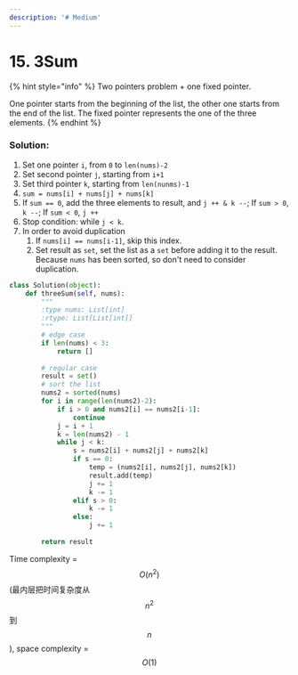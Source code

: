 ```yaml
---
description: '# Medium'
---
```


# 15. 3Sum

{% hint style="info" %}
Two pointers problem + one fixed pointer.

One pointer starts from the beginning of the list, the other one starts from the end of the list. The fixed pointer represents the one of the three elements.
{% endhint %}

### Solution:

1. Set one pointer `i`, from `0` to `len(nums)-2`
2. Set second pointer `j`, starting from `i+1`
3. Set third pointer `k`, starting from `len(nunms)-1`
4. `sum = nums[i] + nums[j] + nums[k]`
5. If `sum == 0`, add the three elements to result, and `j ++ & k --`; If `sum > 0`, `k --`; If `sum < 0`, `j ++`
6. Stop condition: while `j < k`.
7. In order to avoid duplication
   1. If `nums[i] == nums[i-1]`, skip this index.
   2. Set result as `set`, set the list as a `set` before adding it to the result. Because `nums` has been sorted, so don't need to consider duplication.

```python
class Solution(object):
    def threeSum(self, nums):
        """
        :type nums: List[int]
        :rtype: List[List[int]]
        """
        # edge case
        if len(nums) < 3:
            return []
        
        # regular case
        result = set()
        # sort the list
        nums2 = sorted(nums)
        for i in range(len(nums2)-2):
            if i > 0 and nums2[i] == nums2[i-1]:
                continue
            j = i + 1
            k = len(nums2) - 1
            while j < k:
                s = nums2[i] + nums2[j] + nums2[k]
                if s == 0:
                    temp = (nums2[i], nums2[j], nums2[k])
                    result.add(temp)
                    j += 1
                    k -= 1
                elif s > 0:
                    k -= 1
                else:
                    j += 1
                    
        return result
```

Time complexity = $$O(n^2)$$ \(最内层把时间复杂度从 $$n^2$$ 到 $$n$$ \), space complexity = $$O(1)$$ 

